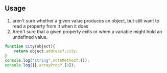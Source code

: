 ## Usage
1. aren't sure whether a given value produces an object, but still want to read a property from it when it does
2. Aren't sure that a given property exits or when a variable might hold an undefined value.

```javascript
function city(object){
	return object.address?.city;
}
console.log("string".notAMethod?.());
console.log({}.arrayProp?.[0]);
```
